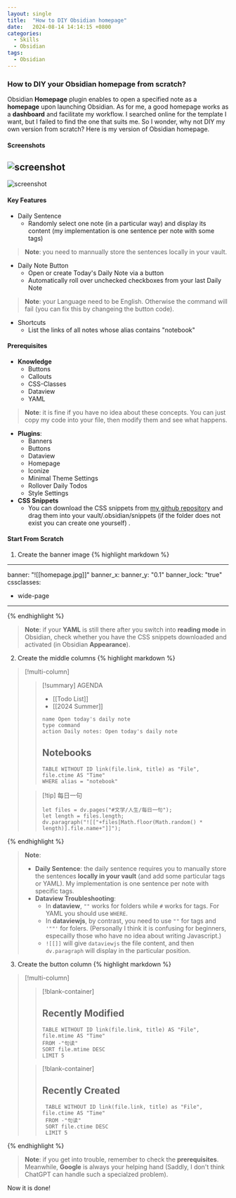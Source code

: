 ```yaml
---
layout: single
title:  "How to DIY Obsidian homepage"
date:   2024-08-14 14:14:15 +0800
categories:
  - Skills
  - Obsidian
tags:
  - Obsidian
---
```

### How to DIY your Obsidian homepage from scratch?
Obsidian **Homepage** plugin enables to open a specified note as a **homepage** upon launching Obsidian. As for me, a good homepage works as a **dashboard** and facilitate my workflow. I searched online for the template I want, but I failed to find the one that suits me. So I wonder, why not DIY my own version from scratch? Here is my version of Obsidian homepage.

#### Screenshots
![screenshot](/images/obsidian-homepage-dark.png)
---
![screenshot](/images/obsidian-homepage-light.png)

#### Key Features
- Daily Sentence
    - Randomly select one note (in a particular way) and display its content (my implementation is one sentence per note with some tags)
> **Note**: you need to mannually store the sentences locally in your vault.
- Daily Note Button
    - Open or create Today's Daily Note via a button
    - Automatically roll over unchecked checkboxes from your last Daily Note
> **Note**: your Language need to be English. Otherwise the command will fail (you can fix this by changeing the button code).
- Shortcuts
    - List the links of all notes whose alias contains "notebook"

#### Prerequisites
- **Knowledge**
    - Buttons
    - Callouts
    - CSS-Classes
    - Dataview
    - YAML
> **Note**: it is fine if you have no idea about these concepts. You can just copy my code into your file, then modify them and see what happens.
- **Plugins**:
    - Banners
    - Buttons
    - Dataview
    - Homepage
    - Iconize
    - Minimal Theme Settings
    - Rollover Daily Todos
    - Style Settings
- **CSS Snippets**
    - You can download the CSS snippets from [my github repository](https://github.com/Ghost04718/Obsidian-Homepage/tree/main/snippets) and drag them into your vault/.obsidian/snippets (if the folder does not exist you can create one yourself) .

#### Start From Scratch
1. Create the banner image
{% highlight markdown %}
---
banner: "![[homepage.jpg]]"
banner_x: 
banner_y: "0.1"
banner_lock: "true"
cssclasses:
  - wide-page
---
{% endhighlight %}
> **Note**: if your **YAML** is still there after you switch into **reading mode** in Obsidian, check whether you have the CSS snippets downloaded and activated (in Obsidian **Appearance**). 
2. Create the middle columns
{% highlight markdown %}
> [!multi-column]
>> [!summary] AGENDA
>> - [[Todo List]]
>> - [[2024 Summer]]
>> ```button
>> name Open today's daily note
>> type command
>> action Daily notes: Open today's daily note
>> ```
>> ## Notebooks
>>```dataview
>>TABLE WITHOUT ID link(file.link, title) as "File", file.ctime AS "Time"
>>WHERE alias = "notebook"
>> ```
>
>> [!tip] 每日一句
>>```dataviewjs
>>let files = dv.pages("#文学/人生/每日一句");
>>let length = files.length;
>>dv.paragraph("![["+files[Math.floor(Math.random() * length)].file.name+"]]");
>>```
>
{% endhighlight %}
> **Note**: 
> - **Daily Sentence**: the daily sentence requires you to manually store the sentences **locally in your vault** (and add some particular tags or YAML). My implementation is one sentence per note with specific tags.
> - **Dataview Troubleshooting**:
>   - In **dataview**, `""` works for folders while `#` works for tags. For YAML you should use `WHERE`.
>   - In **dataviewjs**, by contrast, you need to use `""` for tags and `'""'` for folers. (Personally I think it is confusing for beginners, especailly those who have no idea about writing Javascript.)
>   - `![[]]` will give `dataviewjs` the file content, and then `dv.paragraph` will display in the particular position.
3. Create the button column
{% highlight markdown %}
>[!multi-column]
>> [!blank-container]
>> ## Recently Modified 
>> ```dataview
>>TABLE WITHOUT ID link(file.link, title) AS "File", file.mtime AS "Time"
>>FROM -"句读"
>>SORT file.mtime DESC
>>LIMIT 5
>>```
>
>> [!blank-container]
>>## Recently Created
>> ```dataview
>>  TABLE WITHOUT ID link(file.link, title) as "File", file.ctime AS "Time"
>>  FROM -"句读" 
>>  SORT file.ctime DESC 
>>  LIMIT 5
>> ```
>
{% endhighlight %}

> **Note**: if you get into trouble, remember to check the **prerequisites**. Meanwhile, **Google** is always your helping hand (Saddly, I don't think ChatGPT can handle such a specialzed problem).

Now it is done!
